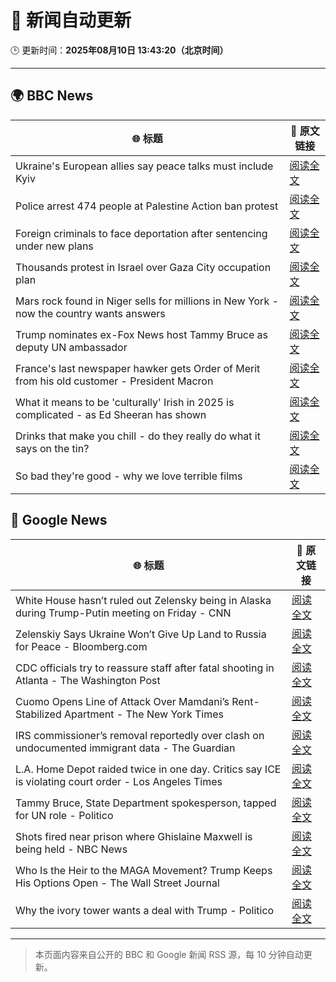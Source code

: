 # 🧠 新闻自动更新

🕒 更新时间：**2025年08月10日 13:43:20（北京时间）**

---

## 🌍 BBC News

| 🌐 标题 | 🔗 原文链接 |
|--------|-------------|
| Ukraine's European allies say peace talks must include Kyiv | [阅读全文](https://www.bbc.com/news/articles/c0e9py7e28xo?at_medium=RSS&at_campaign=rss) |
| Police arrest 474 people at Palestine Action ban protest | [阅读全文](https://www.bbc.com/news/articles/c8de6rq37v5o?at_medium=RSS&at_campaign=rss) |
| Foreign criminals to face deportation after sentencing under new plans | [阅读全文](https://www.bbc.com/news/articles/cn72dknzepjo?at_medium=RSS&at_campaign=rss) |
| Thousands protest in Israel over Gaza City occupation plan | [阅读全文](https://www.bbc.com/news/videos/c5ylprlr3dzo?at_medium=RSS&at_campaign=rss) |
| Mars rock found in Niger sells for millions in New York - now the country wants answers | [阅读全文](https://www.bbc.com/news/articles/cly3q635n4no?at_medium=RSS&at_campaign=rss) |
| Trump nominates ex-Fox News host Tammy Bruce as deputy UN ambassador | [阅读全文](https://www.bbc.com/news/articles/cj9wv49xr0xo?at_medium=RSS&at_campaign=rss) |
| France's last newspaper hawker gets Order of Merit from his old customer - President Macron | [阅读全文](https://www.bbc.com/news/articles/cdx0vvpeq9wo?at_medium=RSS&at_campaign=rss) |
| What it means to be 'culturally' Irish in 2025 is complicated - as Ed Sheeran has shown | [阅读全文](https://www.bbc.com/news/articles/cgln9y13x3yo?at_medium=RSS&at_campaign=rss) |
| Drinks that make you chill - do they really do what it says on the tin? | [阅读全文](https://www.bbc.com/news/articles/c4gdw0y4q7wo?at_medium=RSS&at_campaign=rss) |
| So bad they're good - why we love terrible films | [阅读全文](https://www.bbc.com/news/articles/cy40e08k1p0o?at_medium=RSS&at_campaign=rss) |

## 📰 Google News

| 🌐 标题 | 🔗 原文链接 |
|--------|-------------|
| White House hasn’t ruled out Zelensky being in Alaska during Trump-Putin meeting on Friday - CNN | [阅读全文](https://news.google.com/rss/articles/CBMihwFBVV95cUxNUG9HMUVsb0Q2NHZkSkNlZ29GS21rbTQtNEJVdzdzY2RmMm5VYVMyNnRWemNfXzQ2M0ZoTkhMZEU0VnhJaG5sOFphSjRLVzRSMHFvRkMtQUN1d0R6R0xhdDdIb1dJOVNGbHhBclhEYXgzR3ItZlYxRUhqNmNqM240N2E0Q3FsVmvSAYwBQVVfeXFMTS1hRE9lcnpFOGtnaldCQWZtOS1oSnlOQUlWMUN5QUMtTHYyRUpCcGRIaEVTRkdrVEo2T1RHajhDcWpocVRoaDB5Z3dJaHhKNDZhUHppbDdTeDFfUEJ0R2h3eGZqTzRiellPQXQxbGtGYWxKNjUzcjI0NmpXVDF6WmpvczFHMjAweEhjYkQ?oc=5) |
| Zelenskiy Says Ukraine Won’t Give Up Land to Russia for Peace - Bloomberg.com | [阅读全文](https://news.google.com/rss/articles/CBMisgFBVV95cUxNQWU1WnBvM3FySFlwZ0FHSDQzVDNNX1hjUWNJYjdwdzlLRk1LbFQ0bDk5XzhUanlXekJhQnd2YWlxa3FyVC1rb1Y2NUNRZnU0dU5XVExpQU5JakVQQUt2Zk9LUVRQaDFXejZsOU9iaDJPMHU4cDdGQ2NCZG5SWURCWE44aWJZemN2RG9UUG02NDlqMUlsQ3VXRy1ySkpxZFE5VnpVTTNjZ09Gbl8yN2M2SDJn?oc=5) |
| CDC officials try to reassure staff after fatal shooting in Atlanta - The Washington Post | [阅读全文](https://news.google.com/rss/articles/CBMihAFBVV95cUxQOGxuX1FnN3hNQk9CZkF6cFd3Y21QSEN3a1plTkRZWm5lSXY1S0RhYW80RnU3ajFjbWFsRHpOYkRpR19WZG1kV25kVEFsRF9Ba1R3VVJaZDJuYzA0VHhodzlVMkM2WFl5SnBtR2xKUVFmd3FnMTFybTdybXVtS0NMNGd6cV8?oc=5) |
| Cuomo Opens Line of Attack Over Mamdani’s Rent-Stabilized Apartment - The New York Times | [阅读全文](https://news.google.com/rss/articles/CBMijgFBVV95cUxNMWtxdkl2NHl3X1hOYWRXQTlWYks5ajNmU1czdV9iQkVnc3VYbDhWNUx4aTRYa2NQbVZpazZTWlAyQzFReEpqa3B0aFVSMmZUeXFxd05WSnhrU3hlZTl2R2NUaEtUajY2U3FlVDk0ZXdldHM0WVRlQ1M2YzgyNTI0V3llMXdLbXBvbmtJRjV3?oc=5) |
| IRS commissioner’s removal reportedly over clash on undocumented immigrant data - The Guardian | [阅读全文](https://news.google.com/rss/articles/CBMilgFBVV95cUxNdGVWcGxleGJCdTl4akpSOFJlZnRvX2hrbTRhWE1xMTRhem5SWjlYNHRJMzE4RjJFaFJDZXB1WW9JZ0kxMzkyZ1JyM004eUVyQ2ItbWV2a3N5aHl5SzIzZm1VNzBUb29MZU1XbGl6aFA1a0s2VFhGU1V3UWEyZU9PUktiOUpQOFVWREZzNnFROEdQVWZZX3c?oc=5) |
| L.A. Home Depot raided twice in one day. Critics say ICE is violating court order - Los Angeles Times | [阅读全文](https://news.google.com/rss/articles/CBMiugFBVV95cUxNV2loQXp6WkJOWS1panNPM29LVVJaWUt6dUxSY2xHcTRPRnczcWx6RlNtNmxPQzF1MEtoZkhEcWhhYkw5Z1Eyem5qbUlUbFhqTl9URXc1cUFoSDBGRnkxMktuTEIzUVNESFNWTXIxM0hjZXNHUVB4RkYzdTU1M25tRDFGNi1tV1AxWEdfUV8wVmI5YnUzWUdhdnc0RkFJc2Z1WVdfTWFDMW0zN1F4QWFKbFlIVWl3YjgyaHc?oc=5) |
| Tammy Bruce, State Department spokesperson, tapped for UN role - Politico | [阅读全文](https://news.google.com/rss/articles/CBMiggFBVV95cUxPaTBaY292blNlRUFDRnVqOV9WS2lZYXBtVHFMbnRwb1JaSHBJeXVKUEhBcW44MS1JNExUal84cWkxTjdtV182Rm1wTWdxSmVLMWd3c0lsZ0F3QXFCLWp6NmpaWXNsbGIwT0FBblZyUXV4NWFlTUUxU1hBVmppd0s2UnpR?oc=5) |
| Shots fired near prison where Ghislaine Maxwell is being held - NBC News | [阅读全文](https://news.google.com/rss/articles/CBMiogFBVV95cUxNNlN4Yy1qckU5NnRBaU1MTy11azJLM0hGeXl5YXFPLWNMcnVDTDFFdHk5SHVkckpCdnNaN3BUNzZIOHdJbTFFeXdOVkhFU0JHMXZFM2dMTWhmMjN6NTI3bXpjMmtkSGxIdUVjYXh6VGVPMGFMdmJ3Y1BpSXhjWXRSRHRPSFA3VzBNMUZvQWJ2clJ3WFF0ekROUDJYS2NpVUtGS1HSAVZBVV95cUxOU1ZiVi1FQUhOWkZBVlQ1SzZpVkdOZ011UXZVVDVHNDJWZkJBbXZ2ajU1cGZVZWVQaGtxV0owd21NXzhucVQwLUdTNVAzWlRTLVBtV3JzZw?oc=5) |
| Who Is the Heir to the MAGA Movement? Trump Keeps His Options Open - The Wall Street Journal | [阅读全文](https://news.google.com/rss/articles/CBMirwFBVV95cUxOWUhfNHdVOW5CU0lLUDNzWXcxUnVMNDVMV3c2RU9kSE1KRWVfZjM3dkFxUzU4TkVWYjdydTctZ2dRMGFUVENMTFBJQjRISTQ3RjNYQ2hXUjZWMjdtYVpHc0lzOEFXODYwSzZnLVZtcXd4SUNHUm5NNlhIbTN3M3NLYVR5emJoUEJKNHhRLXMxUFpiX3hiNWpfcVY2ZXA4M0Npa2xYaXlOYnJ4TDhselZV?oc=5) |
| Why the ivory tower wants a deal with Trump - Politico | [阅读全文](https://news.google.com/rss/articles/CBMilgFBVV95cUxOZHBwVHk1TW9lWFhaVVlTRVM3TkZFMnhmVnhCemI5b0xJWEdfRHFrdTh6X3FjUGZQcTd2VldxWnlRNXE3ZWJtTVQyVXFpQnJ5dktRVkJ0OURfU1lJSXd3UllPRnlINWFHRFNseXRqWHlwQ05iUDZnSWRjbVlqNHZzY1FtSDQwLXhpR3M4NE8tZENlNnljakE?oc=5) |

---
> 本页面内容来自公开的 BBC 和 Google 新闻 RSS 源，每 10 分钟自动更新。
